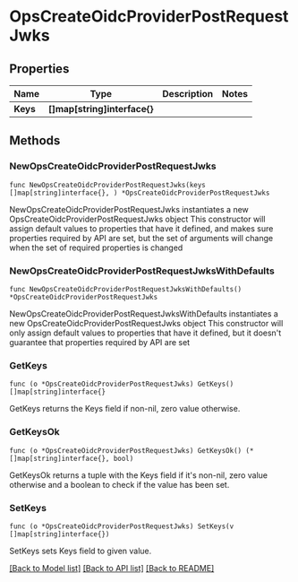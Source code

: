 # OpsCreateOidcProviderPostRequestJwks

## Properties

Name | Type | Description | Notes
------------ | ------------- | ------------- | -------------
**Keys** | **[]map[string]interface{}** |  | 

## Methods

### NewOpsCreateOidcProviderPostRequestJwks

`func NewOpsCreateOidcProviderPostRequestJwks(keys []map[string]interface{}, ) *OpsCreateOidcProviderPostRequestJwks`

NewOpsCreateOidcProviderPostRequestJwks instantiates a new OpsCreateOidcProviderPostRequestJwks object
This constructor will assign default values to properties that have it defined,
and makes sure properties required by API are set, but the set of arguments
will change when the set of required properties is changed

### NewOpsCreateOidcProviderPostRequestJwksWithDefaults

`func NewOpsCreateOidcProviderPostRequestJwksWithDefaults() *OpsCreateOidcProviderPostRequestJwks`

NewOpsCreateOidcProviderPostRequestJwksWithDefaults instantiates a new OpsCreateOidcProviderPostRequestJwks object
This constructor will only assign default values to properties that have it defined,
but it doesn't guarantee that properties required by API are set

### GetKeys

`func (o *OpsCreateOidcProviderPostRequestJwks) GetKeys() []map[string]interface{}`

GetKeys returns the Keys field if non-nil, zero value otherwise.

### GetKeysOk

`func (o *OpsCreateOidcProviderPostRequestJwks) GetKeysOk() (*[]map[string]interface{}, bool)`

GetKeysOk returns a tuple with the Keys field if it's non-nil, zero value otherwise
and a boolean to check if the value has been set.

### SetKeys

`func (o *OpsCreateOidcProviderPostRequestJwks) SetKeys(v []map[string]interface{})`

SetKeys sets Keys field to given value.



[[Back to Model list]](../README.md#documentation-for-models) [[Back to API list]](../README.md#documentation-for-api-endpoints) [[Back to README]](../README.md)


